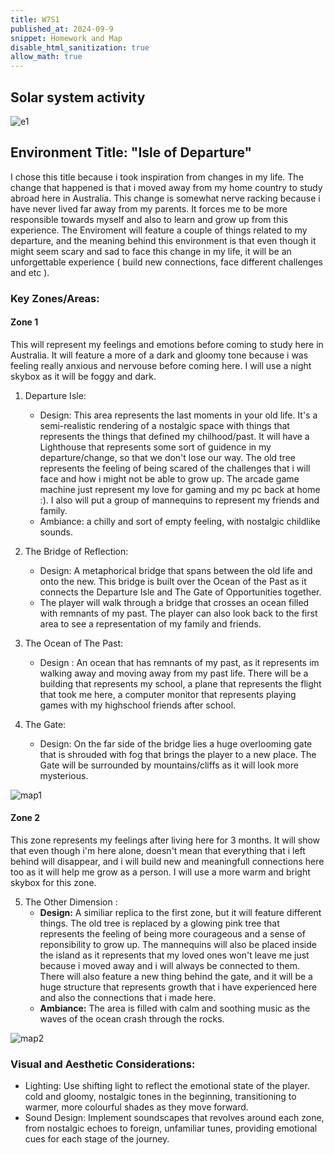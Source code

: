 ```yaml
---
title: W7S1
published_at: 2024-09-9
snippet: Homework and Map
disable_html_sanitization: true
allow_math: true
---
```

## Solar system activity
![e1](e1.png)

## Environment Title: "Isle of Departure"

I chose this title because i took inspiration from changes in my life. The change that happened is that i moved away from my home country to study abroad here in Australia. This change is somewhat nerve racking because i have never lived far away from my parents. It forces me to be more responsible towards myself and also to learn and grow up from this experience. The Enviroment will feature a couple of things related to my departure, and the meaning behind this environment is that even though it might seem scary and sad to face this change in my life, it will be an unforgettable experience ( build new connections, face different challenges and etc ).

### Key Zones/Areas:
#### Zone 1

This will represent my feelings and emotions before coming to study here in Australia. It will feature a more of a dark and gloomy tone because i was feeling really anxious and nervouse before coming here. I will use a night skybox as it will be foggy and dark.

1. Departure Isle:
   - Design: This area represents the last moments in your old life. It's a semi-realistic rendering of a nostalgic space with things that represents the things that defined my chilhood/past. It will have a Lighthouse that represents some sort of guidence in my departure/change, so that we don't lose our way. The old tree represents the feeling of being scared of the challenges that i will face and how i might not be able to grow up. The arcade game machine just represent my love for gaming and my pc back at home :). I also will put a group of mannequins to represent my friends and family.
   - Ambiance: a chilly and sort of empty feeling, with nostalgic childlike sounds.

2. The Bridge of Reflection:
   - Design: A metaphorical bridge that spans between the old life and onto the new. This bridge is built over the Ocean of the Past as it connects the Departure Isle and The Gate of Opportunities together.
   - The player will walk through a bridge that crosses an ocean filled with remnants of my past. The player can also look back to the first area to see a representation of my family and friends.

3. The Ocean of The Past:
   - Design : An ocean that has remnants of my past, as it represents im walking away and moving away from my past life. There will be a building that represents my school, a plane that represents the flight that took me here, a computer monitor that represents playing games with my highschool friends after school.

4. The Gate:
   - Design: On the far side of the bridge lies a huge overlooming gate that is shrouded with fog that brings the player to a new place. The Gate will be surrounded by mountains/cliffs as it will look more mysterious.

![map1](m1.jpg)

#### Zone 2
This zone represents my feelings after living here for 3 months. It will show that even though i'm here alone, doesn't mean that everything that i left behind will disappear, and i will build new and meaningfull connections here too as it will help me grow as a person. I will use a more warm and bright skybox for this zone.

5. The Other Dimension :
   - **Design:** A similiar replica to the first zone, but it will feature different things. The old tree is replaced by a glowing pink tree that represents the feeling of being more courageous and a sense of reponsibility to grow up. The mannequins will also be placed inside the island as it represents that my loved ones won't leave me just because i moved away and i will always be connected to them. There will also feature a new thing behind the gate, and it will be a huge structure that represents growth that i have experienced here and also the connections that i made here.
   - **Ambiance:** The area is filled with calm and soothing music as the waves of the ocean crash through the rocks.

![map2](m2.jpg)


### Visual and Aesthetic Considerations:
- Lighting: Use shifting light to reflect the emotional state of the player. cold and gloomy, nostalgic tones in the beginning, transitioning to warmer, more colourful shades as they move forward.
- Sound Design: Implement soundscapes that revolves around each zone, from nostalgic echoes to foreign, unfamiliar tunes, providing emotional cues for each stage of the journey.

